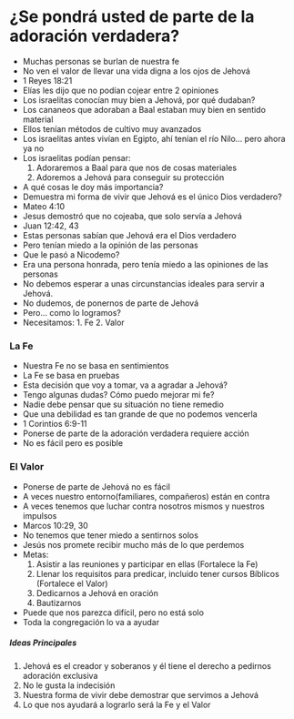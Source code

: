 # ¿Se pondrá usted de parte de la adoración verdadera?
- Muchas personas se burlan de nuestra fe
- No ven el valor de llevar una vida digna a los ojos de Jehová
- 1 Reyes 18:21
- Elías les dijo que no podían cojear entre 2 opiniones
- Los israelitas conocían muy bien a Jehová, por qué dudaban?
- Los cananeos que adoraban a Baal estaban muy bien en sentido material
- Ellos tenían métodos de cultivo muy avanzados
- Los israelitas antes vivían en Egipto, ahí tenían el río Nilo… pero ahora ya no
- Los israelitas podían pensar:
	1. Adoraremos a Baal para que nos de cosas materiales
	2. Adoremos a Jehová para conseguir su protección 
- A qué cosas le doy más importancia? 
- Demuestra mi forma de vivir que Jehová es el único Dios verdadero?
- Mateo 4:10
- Jesus demostró que no cojeaba, que solo servía a Jehová
- Juan 12:42, 43
- Estas personas sabían que Jehová era el Dios verdadero
- Pero tenían miedo a la opinión de las personas
- Que le pasó a Nicodemo?
- Era una persona honrada, pero tenía miedo a las opiniones de las personas
- No debemos esperar a unas circunstancias ideales para servir a Jehová.
- No dudemos, de ponernos de parte de Jehová
- Pero… como lo logramos?
- Necesitamos: 
			1. Fe
			2. Valor
### La Fe
- Nuestra Fe no se basa en sentimientos 
- La Fe se basa en pruebas
- Esta decisión que voy a tomar, va a agradar a Jehová?
- Tengo algunas dudas? Cómo puedo mejorar mi fe? 
- Nadie debe pensar que su situación no tiene remedio
- Que una debilidad es tan grande de que no podemos vencerla
- 1 Corintios 6:9-11
- Ponerse de parte de la adoración verdadera requiere acción
- No es fácil pero es posible
### El Valor
- Ponerse de parte de Jehová no es fácil
- A veces nuestro entorno(familiares, compañeros) están en contra
- A veces tenemos que luchar contra nosotros mismos y nuestros impulsos
- Marcos 10:29, 30
- No tenemos que tener miedo a sentirnos solos
- Jesús nos promete recibir mucho más de lo que perdemos
- Metas:
	1. Asistir a las reuniones y participar en ellas (Fortalece la Fe)
	2. Llenar los requisitos para predicar, incluido tener cursos Bíblicos (Fortalece el Valor)
	3. Dedicarnos a Jehová en oración 
	4. Bautizarnos 
- Puede que nos parezca difícil, pero no está solo
- Toda la congregación lo va a ayudar 

##### Ideas Principales
1. Jehová es el creador y soberanos y él tiene el derecho a pedirnos adoración exclusiva
2. No le gusta la indecisión 
3. Nuestra forma de vivir debe demostrar que servimos a Jehová
4. Lo que nos ayudará a lograrlo será la Fe y el Valor